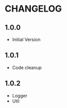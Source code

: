 CHANGELOG
=========

1.0.0
-----

* Initial Version

1.0.1
-----

* Code cleanup

1.0.2
-----

* Logger
* Util